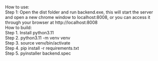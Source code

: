 How to use:\
Step 1: Open the dist folder and run backend.exe, this will start the server and open a new chrome window to localhost:8008, or you can access it through your browser at http://localhost:8008 \
How to build:\
Step 1. Install python3.11\
Step 2. python3.11 -m venv venv\
Step 3. source venv/bin/activate\
Step 4. pip install -r requirements.txt\
Step 5. pyinstaller backend.spec 
